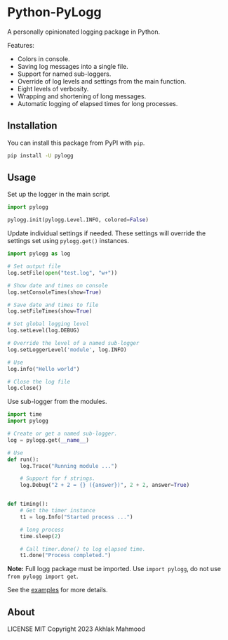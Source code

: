 # Python-PyLogg
A personally opinionated logging package in Python.

Features:
- Colors in console.
- Saving log messages into a single file.
- Support for named sub-loggers.
- Override of log levels and settings from the main function.
- Eight levels of verbosity.
- Wrapping and shortening of long messages.
- Automatic logging of elapsed times for long processes.

## Installation
You can install this package from PyPI with `pip`.

```sh
pip install -U pylogg
```

## Usage
Set up the logger in the main script.

```python
import pylogg

pylogg.init(pylogg.Level.INFO, colored=False)
```

Update individual settings if needed. These settings will override the settings set using `pylogg.get()` instances.

```python
import pylogg as log

# Set output file
log.setFile(open("test.log", "w+"))

# Show date and times on console
log.setConsoleTimes(show=True)

# Save date and times to file
log.setFileTimes(show=True)

# Set global logging level
log.setLevel(log.DEBUG)

# Override the level of a named sub-logger
log.setLoggerLevel('module', log.INFO)

# Use
log.info("Hello world")

# Close the log file
log.close()
```

Use sub-logger from the modules.
```python
import time
import pylogg

# Create or get a named sub-logger.
log = pylogg.get(__name__)

# Use
def run():
    log.Trace("Running module ...")

    # Support for f strings.
    log.Debug("2 + 2 = {} ({answer})", 2 + 2, answer=True)


def timing():
    # Get the timer instance
    t1 = log.Info("Started process ...")

    # long process
    time.sleep(2)

    # Call timer.done() to log elapsed time.
    t1.done("Process completed.")

```

**Note:** Full logg package must be imported. Use `import pylogg`,
do not use `from pylogg import get`.

See the [examples](https://github.com/akhlakm/python-logg/tree/main/examples)
for more details.

## About
LICENSE MIT Copyright 2023 Akhlak Mahmood
